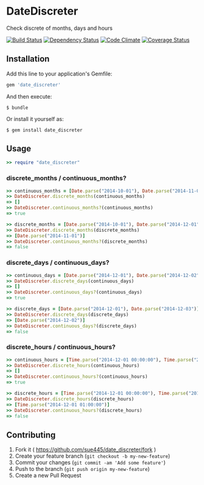 # DateDiscreter

Check discrete of months, days and hours

[![Build Status](https://travis-ci.org/sue445/date_discreter.svg?branch=master)](https://travis-ci.org/sue445/date_discreter)
[![Dependency Status](https://gemnasium.com/sue445/date_discreter.svg)](https://gemnasium.com/sue445/date_discreter)
[![Code Climate](https://codeclimate.com/github/sue445/date_discreter/badges/gpa.svg)](https://codeclimate.com/github/sue445/date_discreter)
[![Coverage Status](https://img.shields.io/coveralls/sue445/date_discreter.svg)](https://coveralls.io/r/sue445/date_discreter)

## Installation

Add this line to your application's Gemfile:

```ruby
gem 'date_discreter'
```

And then execute:

    $ bundle

Or install it yourself as:

    $ gem install date_discreter

## Usage
```ruby
>> require "date_discreter"
```

### discrete_months / continuous_months?
```ruby
>> continuous_months = [Date.parse("2014-10-01"), Date.parse("2014-11-01"), Date.parse("2014-12-01")]
>> DateDiscreter.discrete_months(continuous_months)
=> []
>> DateDiscreter.continuous_months?(continuous_months)
=> true

>> discrete_months = [Date.parse("2014-10-01"), Date.parse("2014-12-01")]
>> DateDiscreter.discrete_months(discrete_months)
=> [Date.parse("2014-11-01")]
>> DateDiscreter.continuous_months?(discrete_months)
=> false
```

### discrete_days / continuous_days?
```ruby
>> continuous_days = [Date.parse("2014-12-01"), Date.parse("2014-12-02"), Date.parse("2014-12-03")]
>> DateDiscreter.discrete_days(continuous_days)
=> []
>> DateDiscreter.continuous_days?(continuous_days)
=> true

>> discrete_days = [Date.parse("2014-12-01"), Date.parse("2014-12-03")]
>> DateDiscreter.discrete_days(discrete_days)
=> [Date.parse("2014-12-02")]
>> DateDiscreter.continuous_days?(discrete_days)
=> false
```

### discrete_hours / continuous_hours?
```ruby
>> continuous_hours = [Time.parse("2014-12-01 00:00:00"), Time.parse("2014-12-01 01:00:00"), Time.parse("2014-12-01 02:00:00")]
>> DateDiscreter.discrete_hours(continuous_hours)
=> []
>> DateDiscreter.continuous_hours?(continuous_hours)
=> true

>> discrete_hours = [Time.parse("2014-12-01 00:00:00"), Time.parse("2014-12-01 02:00:00")]
>> DateDiscreter.discrete_hours(discrete_hours)
=> [Time.parse("2014-12-01 01:00:00")]
>> DateDiscreter.continuous_hours?(discrete_hours)
=> false
```

## Contributing

1. Fork it ( https://github.com/sue445/date_discreter/fork )
2. Create your feature branch (`git checkout -b my-new-feature`)
3. Commit your changes (`git commit -am 'Add some feature'`)
4. Push to the branch (`git push origin my-new-feature`)
5. Create a new Pull Request
